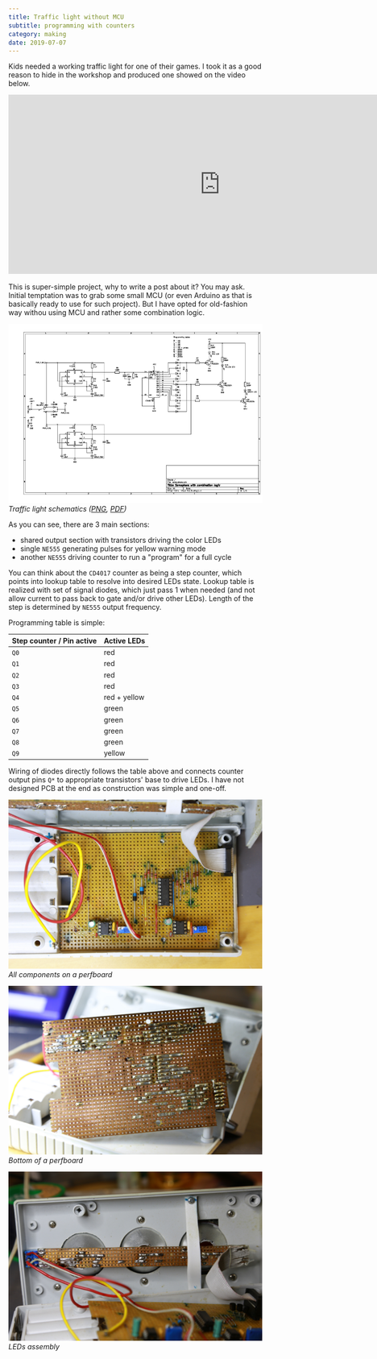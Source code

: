 ```yaml
---
title: Traffic light without MCU
subtitle: programming with counters
category: making
date: 2019-07-07
---
```


Kids needed a working traffic light for one of their games. I took it as a good reason to hide in the workshop and produced one showed on the video below.

<iframe width="840px" height="356px" src="https://www.youtube.com/embed/5nYlYqhAlMA" frameborder="0" allow="accelerometer; autoplay; encrypted-media; gyroscope; picture-in-picture" allowfullscreen></iframe>

This is super-simple project, why to write a post about it? You may ask. Initial temptation was to grab some small MCU (or even Arduino as that is basically ready to use for such project). But I have opted for old-fashion way withou using MCU and rather some combination logic.

![Schematics of the traffic light](traffic_light/schematics.png) _Traffic light schematics ([PNG](traffic_light/schematics.png), [PDF](traffic_light/schematics.pdf))_

As you can see, there are 3 main sections:

- shared output section with transistors driving the color LEDs
- single `NE555` generating pulses for yellow warning mode
- another `NE555` driving counter to run a "program" for a full cycle

You can think about the `CD4017` counter as being a step counter, which points into lookup table to resolve into desired LEDs state. Lookup table is realized with set of signal diodes, which just pass 1 when needed (and not allow current to pass back to gate and/or drive other LEDs). Length of the step is determined by `NE555` output frequency.

Programming table is simple:

| Step counter / Pin active | Active LEDs  |
| ------------------------- | ------------ |
| `Q0`                      | red          |
| `Q1`                      | red          |
| `Q2`                      | red          |
| `Q3`                      | red          |
| `Q4`                      | red + yellow |
| `Q5`                      | green        |
| `Q6`                      | green        |
| `Q7`                      | green        |
| `Q8`                      | green        |
| `Q9`                      | yellow       |

Wiring of diodes directly follows the table above and connects counter output pins `Q*` to appropriate transistors' base to drive LEDs. I have not designed PCB at the end as construction was simple and one-off.

![All components on a perfboard](traffic_light/O56A7462.JPG) _All components on a perfboard_

![Bottom of a perfboard](traffic_light/O56A7466.JPG) _Bottom of a perfboard_

![LEDs assembly](traffic_light/O56A7469.JPG) _LEDs assembly_

